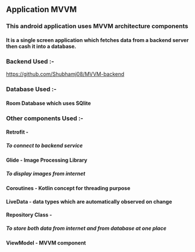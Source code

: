 ## Application MVVM

### This android application uses MVVM architecture components

#### It is a single screen application which fetches data from a backend server <br/> then cash it into a database.

### Backend Used :- 
<a href="https://github.com/Shubhamj08/MVVM-backend">https://github.com/Shubhamj08/MVVM-backend</a>

### Database Used :-
#### Room Database which uses SQlite

### Other components Used :-
#### Retrofit - 
##### To connect to backend service
#### Glide - Image Processing Library
##### To display images from internet
#### Coroutines - Kotlin concept for threading purpose
#### LiveData - data types which are automatically observed on change
#### Repository Class -
##### To store both data from internet and from database at one place
#### ViewModel - MVVM component
